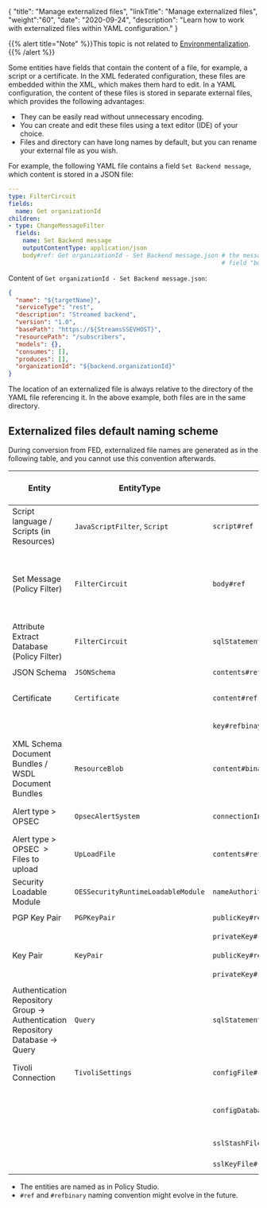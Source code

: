 {
"title": "Manage externalized files",
"linkTitle": "Manage externalized files",
"weight":"60",
"date": "2020-09-24",
"description": "Learn how to work with externalized files within YAML configuration."
}

{{% alert title="Note" %}}This topic is not related to [Environmentalization](/docs/apim_yamles/yamles_environmentalization).{{% /alert %}}

Some entities have fields that contain the content of a file, for example, a script or a certificate. In the XML federated configuration, these files are embedded within the XML, which makes them hard to edit. In a YAML configuration, the content of these files is stored in separate external files, which provides the following advantages:

* They can be easily read without unnecessary encoding.
* You can create and edit these files using a text editor (IDE) of your choice.
* Files and directory can have long names by default, but you can rename your external file as you wish.

For example, the following YAML file contains a field `Set Backend message`, which content is stored in a JSON file:

```yaml
---
type: FilterCircuit
fields:
  name: Get organizationId
children:
- type: ChangeMessageFilter
  fields:
    name: Set Backend message
    outputContentType: application/json
    body#ref: Get organizationId - Set Backend message.json # the message has been externalized
                                                            # field "body" has been renamed in "body#ref"
```

Content of `Get organizationId - Set Backend message.json`:

```json
{
  "name": "${targetName}",
  "serviceType": "rest",
  "description": "Streamed backend",
  "version": "1.0",
  "basePath": "https://${StreamsSSEVHOST}",
  "resourcePath": "/subscribers",
  "models": {},
  "consumes": [],
  "produces": [],
  "organizationId": "${backend.organizationId}"
}
```

The location of an externalized file is always relative to the directory of the YAML file referencing it. In the above example, both files are in the same directory.

## Externalized files default naming scheme

During conversion from FED, externalized file names are generated as in the following table, and you cannot use this convention afterwards.

| Entity | EntityType | Field | Externalized file name scheme | Possible extensions | Additional rules | Environmentalization possible inside file content |
| --- | --- | --- | --- | --- | --- | --- |
| Script language / Scripts (in Resources) | `JavaScriptFilter`, `Script` | `script#ref` | `<Parent entity>-Files/<entity field "name">` | `.groovy`, `.js`, `.nashorn.js`, `.py` |  | Yes |
| Set Message (Policy Filter) | `FilterCircuit` | `body#ref` | `<Parent entity>-Files/<entity field "name">` | `.json`, `.html`, `.xml`, `.txt` | Only multi-line body is externalize. Extension depends on content type content. | Yes |
| Attribute Extract Database  (Policy Filter) | `FilterCircuit` | `sqlStatement#ref` | `<Parent entity>-Files/<entity field "name">` | `.sql` | Only multi-line body is externalize | Yes |
| JSON Schema | `JSONSchema` | `contents#ref` | `<entity field "name">` | `.json` |  | Yes |
| Certificate | `Certificate` | `content#ref` | `<entity field "dname">-cert` | `.pem` | [How to add a new certificate](/docs/apim_yamles/yamles_edit/#how-to-add-a-new-certificate-and-private-key-to-a-yaml-configuration) | No |
|             |               | `key#refbinay` | `<entity field "dname">-key` | `.pem` | [How to add a private key](/docs/apim_yamles/yamles_edit/#how-to-add-a-new-certificate-and-private-key-to-a-yaml-configuration) | No |
| XML Schema Document Bundles / WSDL Document Bundles | `ResourceBlob` | `content#binary` | `<entity fields "ID">` (generated by Policy Studio but can be manually set) | `.xsd`, `.dtd`, `.wsdl` | Extension depends on content on type | No |
| Alert type > OPSEC   | `OpsecAlertSystem` | `connectionInfo#ref` | `<entity fields "name">` | `.conf` | Entity name is the file name. | No |
| Alert type > OPSEC  > Files to upload | `UpLoadFile` | `contents#refbinary` | `upload-files/<entity fields "name">` | n/a | Entity name is the file name. | No |
| Security Loadable Module | `OESSecurityRuntimeLoadableModule` | `nameAuthorityDefinition#ref` | `<entity fields "name">` | `.xml` | Entity name is the file name. | No |
| PGP Key Pair | `PGPKeyPair` | `publicKey#refbinary`  | `<entity field "alias">-pub` | `.crt` |  | No |
|              |            | `privateKey#refbinary` | `<entity field "alias">-sec` | `.asc` |  | No |
| Key Pair | `KeyPair` | `publicKey#refbinary`  | `<entity field "alias">` | `.pub` |  | No |
|          |         | `privateKey#refbinary` | `<entity field "alias">` | `.pem` |  | No |
| Authentication Repository Group → Authentication Repository Database → Query   | `Query` | `sqlStatement#ref`  | `<Grand Parent entity field "name">/<Parent entity field "name"> - <entity field "name">` | `.sql` |  | No |
| Tivoli Connection | `TivoliSettings` | `configFile#ref`         | `<entity field "name">` | `.conf` | Tivoli configuration File                        | No |
|                   |                | `configDatabaseFile#refbinary` | `<entity field "name">` | `.db.conf`   | Tivoli Configuration Database File. | No |
|                   |                | `sslStashFile#refbinary`       | `<entity field "name">` | `.ssl.key`   | SSL Stash file                      | No |
|                   |                | `sslKeyFile#refbinary`         | `<entity field "name">` | `.ssl.stash` | SSL Key file                        | No |

* The entities are named as in Policy Studio.
* `#ref` and `#refbinary` naming convention might evolve in the future.
